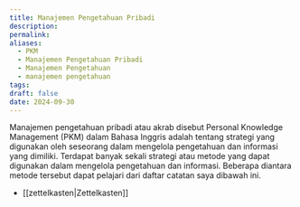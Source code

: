 ```yaml
---
title: Manajemen Pengetahuan Pribadi
description: 
permalink: 
aliases:
  - PKM
  - Manajemen Pengetahuan Pribadi
  - Manajemen Pengetahuan
  - manajemen pengetahuan
tags: 
draft: false
date: 2024-09-30
---
```

Manajemen pengetahuan pribadi atau akrab disebut Personal Knowledge Management (PKM) dalam Bahasa Inggris adalah tentang strategi yang digunakan oleh seseorang dalam mengelola pengetahuan dan informasi yang dimiliki. Terdapat banyak sekali strategi atau metode yang dapat digunakan dalam mengelola pengetahuan dan informasi. Beberapa diantara metode tersebut dapat pelajari dari daftar catatan saya dibawah ini. 

- [[zettelkasten|Zettelkasten]] 
